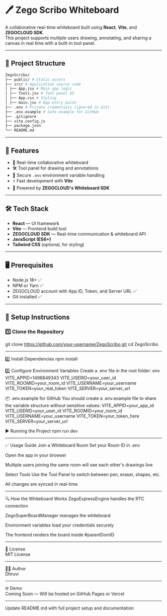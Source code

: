 # 🖊️ Zego Scribo Whiteboard

A collaborative real-time whiteboard built using **React**, **Vite**, and **ZEGOCLOUD SDK**.  
This project supports multiple users drawing, annotating, and sharing a canvas in real time with a built-in tool panel.

---

## 📁 Project Structure
```bash
ZegoScribo/
├── public/ # Static assets
├── src/ # Application source code
│ ├── App.jsx # Main app logic
│ ├── Tools.jsx # Tool panel UI
│ ├── App.css # Styling
│ ├── main.jsx # App entry point
├── .env # Private credentials (ignored in Git)
├── .env.example # Safe example for GitHub
├── .gitignore
├── vite.config.js
├── package.json
└── README.md
```
---

## 🚀 Features
- 🎨 Real-time collaborative whiteboard
- 🛠 Tool panel for drawing and annotations
- 🔑 Secure `.env` environment variable handling
- ⚡ Fast development with **Vite**
- 📡 Powered by **ZEGOCLOUD's Whiteboard SDK**

---

## 🛠️ Tech Stack
- **React** — UI framework
- **Vite** — Frontend build tool
- **ZEGOCLOUD SDK** — Real-time communication & whiteboard API
- **JavaScript (ES6+)**
- **Tailwind CSS** (optional, for styling)

---

## 🖥️ Prerequisites
- Node.js 18+ ✅
- NPM or Yarn ✅
- ZEGOCLOUD account with App ID, Token, and Server URL ✅
- Git installed ✅

---

## 🧾 Setup Instructions

### 1️⃣ Clone the Repository
git clone https://github.com/your-username/ZegoScribo.git
cd ZegoScribo

---

2️⃣ Install Dependencies
npm install

3️⃣ Configure Environment Variables
Create a .env file in the root folder:
env
VITE_APPID=1498849343
VITE_USERID=your_user_id
VITE_ROOMID=your_room_id
VITE_USERNAME=your_username
VITE_TOKEN=your_real_token
VITE_SERVER=your_server_url

📦 .env.example for GitHub
You should create a .env.example file to share the variable structure without sensitive values:
VITE_APPID=your_app_id
VITE_USERID=your_user_id
VITE_ROOMID=your_room_id
VITE_USERNAME=your_username
VITE_TOKEN=your_token_here
VITE_SERVER=your_server_url

▶️ Running the Project
npm run dev

---

✅ Usage Guide
Join a Whiteboard Room
Set your Room ID in .env

Open the app in your browser

Multiple users joining the same room will see each other's drawings live

Select Tools
Use the Tool Panel to switch between pen, eraser, shapes, etc.

All changes are synced in real-time

---

🔍 How the Whiteboard Works
ZegoExpressEngine handles the RTC connection

ZegoSuperBoardManager manages the whiteboard

Environment variables load your credentials securely

The frontend renders the board inside #parentDomID

---

📜 License  
MIT License

---

🙋‍♂️ Author  
Dhruvi


---

🌐 Demo  
Coming Soon — Will be hosted on GitHub Pages or Vercel

---

Update README.md with full project setup and documentation
